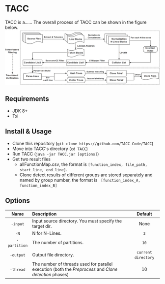
# TACC
TACC is a......
The overall process of TACC can be shown in the figure below. 
![Overview of TACC](/IMG/flow.png "Overview of TACC")
## Requirements
- JDK 8+
- Txl

## Install & Usage
- Clone this repository (`git clone https://github.com/TACC-Code/TACC`)
- Move into TACC's directory (`cd TACC`) 
- Run TACC (`java -jar TACC.jar [options]`)
- Get two result files
  - allFunctionMap.csv, the format is 
  `[function_index, file_path, start_line, end_line]`.
  - Clone detect results of different groups are stored separately and named by group number, the format is `
  [function_index_A, function_index_B]`

## Options
|Name|Description|Default|
|:--:|:--|:--:|
|`-input`|Input source directory. You must specify the target dir.|None|
|`-N`|N for N-Lines.|`3`|
|`-partition`|The number of partitions.|`10`|
|`-output`|Output file directory.|`current directory`|
|`-thread`|The number of threads used for parallel execution (both the *Preprocess* and *Clone detection* phases)|10|

